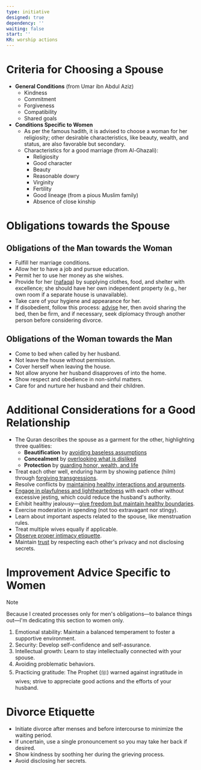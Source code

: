 ```yaml
---
type: initiative
designed: true
dependency: ''
waiting: false
start: ''
KR: worship actions
---
```


# Criteria for Choosing a Spouse

* **General Conditions** (from Umar ibn Abdul Aziz)
	* Kindness
	* Commitment
	* Forgiveness
	* Compatibility
	* Shared goals
* **Conditions Specific to Women**
	* As per the famous hadith, it is advised to choose a woman for her religiosity; other desirable characteristics, like beauty, wealth, and status, are also favorable but secondary.
	* Characteristics for a good marriage (from Al-Ghazali):
		* Religiosity
		* Good character
		* Beauty
		* Reasonable dowry
		* Virginity
		* Fertility
		* Good lineage (from a pious Muslim family)
		* Absence of close kinship

# Obligations towards the Spouse

## Obligations of the Man towards the Woman

* Fulfill her marriage conditions.
* Allow her to have a job and pursue education.
* Permit her to use her money as she wishes.
* Provide for her ([nafaqa](Processes/Spend%20as%20needed%20when%20needed.md)) by supplying clothes, food, and shelter with excellence; she should have her own independent property (e.g., her own room if a separate house is unavailable).
* Take care of your hygiene and appearance for her.
* If disobedient, follow this process: [advise](Processes/Advice%20and%20admonishment.md) her, then avoid sharing the bed, then be firm, and if necessary, seek diplomacy through another person before considering divorce.

## Obligations of the Woman towards the Man

* Come to bed when called by her husband.
* Not leave the house without permission.
* Cover herself when leaving the house.
* Not allow anyone her husband disapproves of into the home.
* Show respect and obedience in non-sinful matters.
* Care for and nurture her husband and their children.

# Additional Considerations for a Good Relationship

* The Quran describes the spouse as a garment for the other, highlighting three qualities:
	* **Beautification** by [avoiding baseless assumptions](Processes/Avoid%20baseless%20assumptions.md)
	* **Concealment** by [overlooking what is disliked](Processes/Overlook%20what%20is%20disliked.md)
	* **Protection** by [guarding honor, wealth, and life](Processes/Protect%20and%20don't%20harm%20honor,%20wealth%20and%20life.md)
* Treat each other well, enduring harm by showing patience (hilm) through [forgiving transgressions](Processes/Accept%20accusations%20or%20forgive%20transgressions%20against%20you.md).
* Resolve conflicts by [maintaining healthy interactions and arguments](Processes/Managing%20difference%20of%20opinion.md).
* [Engage in playfulness and lightheartedness](Processes/Love%20playfully%20and%20support.md) with each other without excessive jesting, which could reduce the husband's authority.
* Exhibit healthy jealousy—[give freedom but maintain healthy boundaries](Processes/Give%20the%20spouse%20freedom%20but%20have%20healthy%20jealousy.md).
* Exercise moderation in spending (not too extravagant nor stingy).
* Learn about important aspects related to the spouse, like menstruation rules.
* Treat multiple wives equally if applicable.
* [Observe proper intimacy etiquette](Processes/Observe%20sexual%20ettiquette.md).
* Maintain [trust](Processes/Honesty,%20Trust%20and%20figurative%20language.md) by respecting each other's privacy and not disclosing secrets.

# Improvement Advice Specific to Women

> [!note] 
> 
> Because I created processes only for men's obligations—to balance things out—I'm dedicating this section to women only.


1. Emotional stability: Maintain a balanced temperament to foster a supportive environment.
2. Security: Develop self-confidence and self-assurance.
3. Intellectual growth: Learn to stay intellectually connected with your spouse.
4. Avoiding problematic behaviors.
5. Practicing gratitude: The Prophet (ﷺ) warned against ingratitude in wives; strive to appreciate good actions and the efforts of your husband.

# Divorce Etiquette

* Initiate divorce after menses and before intercourse to minimize the waiting period.
* If uncertain, use a single pronouncement so you may take her back if desired.
* Show kindness by soothing her during the grieving process.
* Avoid disclosing her secrets.